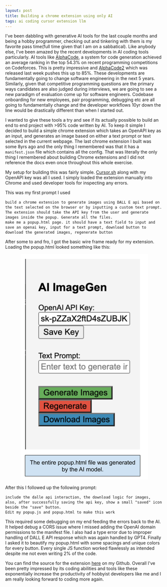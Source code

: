 ```yaml
---
layout: post
title: Building a chrome extension using only AI
tags: ai coding cursor extension llm
---
```


I've been dabbling with generative AI tools for the last couple months and being a hobby programmer, checking out and tinkering with them is my favorite pass time(full time given that I am on a sabbatical). Like anybody else, I've been amazed by the recent developments in AI coding tools particularly. AI tools like [AlphaCode](https://deepmind.google/discover/blog/competitive-programming-with-alphacode/), a system for code generation achieved an average ranking in the top 54.3% on recent programming competitions on Codeforces. This is pretty impressive and [AlphaCode2](https://www.youtube.com/watch?v=LvGmVmHv69s) which was released last week pushes this up to 85%. These developments are fundamentally going to change software engineering in the next 5 years. Similarly, given that competitive programming questions are the primary ways candidates are also judged during interviews, we are going to see a new paradigm of evaluation come up for software engineers. Codebase onboarding for new employees, pair programming, debugging etc are all going to fundamentally change and the developer workflows 10yr down the line would be drastically different than when I started out. 

I wanted to give these tools a try and see if its actually possible to build an end to end project with >95% code written by AI. To keep it simple I decided to build a simple chrome extension which takes an OpenAPI key as an input, and generates an image based on either a text prompt or text selected in the current webpage. The last chrome extension I built was some 8yrs ago and the only thing I remembered was that it has a `manifest.json` file which contains all the config. That was literally the only thing I remembered about building Chrome extensions and I did not reference the docs even once throughout this whole exercise. 

My setup for building this was fairly simple. [Cursor.sh](https://cursor.sh/) along with my OpenAPI key was all I used. I simply loaded the extension manually into Chrome and used developer tools for inspecting any errors.  

This was my first prompt I used 


    build a chrome extension to generate images using DALL E api based on the text selected on the browser or by inputting a custom text prompt. 
    The extension should take the API key from the user and generate images inside the popup. Generate all the files. 
    make me a popup.html page. it should have a text field to input and save an openai key, input for a text prompt, download button to download the generated images, regenerate button

After some to and fro, I got the basic wire frame ready for my extension. Loading the popup.html looked something like this: 

<div align = "center">
<img  src="/assets/files/ext.png">
</div>

After this I followed up the following prompt: 

    include the dalle api interaction, the download logic for images, 
    also, after successfully saving the api key, show a small "saved" icon beside the "save" button. 
    Edit my popup.js and popup.html to make this work

This required some debugging on my end feeding the errors back to the AI. It helped debug a CORS issue where I missed adding the OpenAI domain permissions to the manifest file. I also had a type error due to improper handling of DALL E API response which was again handled by GPT4. Finally I asked it to beautify my popup.html with some spacings and unique colors for every button. Every single JS function worked flawlessly as intended despite me not even writing 2% of the code. 

You can find the source for the extension [here](https://github.com/r-nikhil/imageGen-chromeExtension) on my Github. Overall I've been pretty impressed by its coding abilities and tools like these exponentially increase the productivity of hobbyist developers like me and I am really looking forward to coding more again. 

